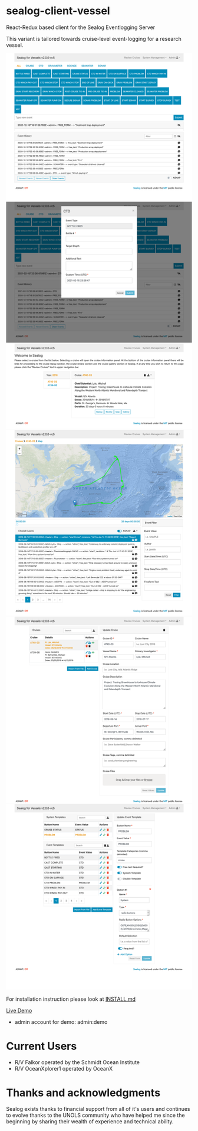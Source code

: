 # sealog-client-vessel
React-Redux based client for the Sealog Eventlogging Server

This variant is tailored towards cruise-level event-logging for a research vessel.

![Main Page](/docs/sealog_main.png)
![Event Template](/docs/sealog_event_template.png)
![Cruise Selection](/docs/sealog_cruise_select.png)
![Cruise Map](/docs/sealog_cruise_map.png)
![Edit Cruise Metadata](/docs/sealog_edit_cruise.png)
![Edit Event Template](/docs/sealog_edit_template.png)

For installation instruction please look at [INSTALL.md](./INSTALL.md)

[Live Demo](https://sealog-vessel.oceandatatools.org)

- admin account for demo: admin:demo

# Current Users
- R/V Falkor operated by the Schmidt Ocean Institute
- R/V OceanXplorer1 operated by OceanX

# Thanks and acknowledgments
Sealog exists thanks to financial support from all of it's users and continues to evolve thanks to the UNOLS community who have helped me since the beginning by sharing their wealth of experience and technical ability.
